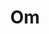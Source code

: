 ---
title: Om
date: 
draft: false

# descripcion
description : Aro de plata pasante

materials: Plata 925

color: Plateado

dimensions: 1cm diam

code: 01-20-0434

type: "Aros"

categories: []

price: $2.170,00

# Images
# first image will be shown in the product page
images:
  # - image: "images/path_to_image"
  # La ubicacion de las imagenes es imagenes/Aros/Aros.Solo Plata/01-20-0434-om
  - image: "./images/aros/solo_plata/01-20-0434-om_a.JPG"
  - image: "./images/aros/solo_plata/01-20-0434-om_b.JPG"
---